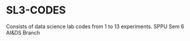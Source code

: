 # SL3-CODES
Consists of data science lab codes from 1 to 13 experiments. SPPU Sem 6 AI&amp;DS Branch 

